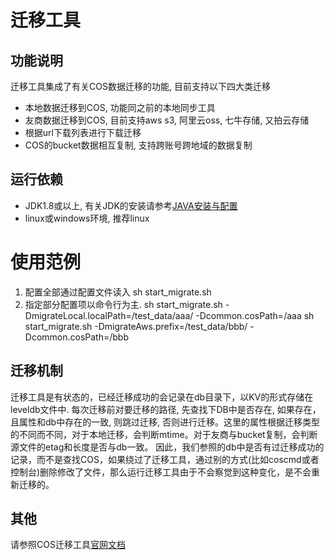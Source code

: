 # 迁移工具

## 功能说明

迁移工具集成了有关COS数据迁移的功能, 目前支持以下四大类迁移
- 本地数据迁移到COS, 功能同之前的本地同步工具
- 友商数据迁移到COS, 目前支持aws s3, 阿里云oss, 七牛存储, 又拍云存储
- 根据url下载列表进行下载迁移
- COS的bucket数据相互复制, 支持跨账号跨地域的数据复制

## 运行依赖
- JDK1.8或以上, 有关JDK的安装请参考[JAVA安装与配置](https://cloud.tencent.com/document/product/436/10865)
- linux或windows环境, 推荐linux

# 使用范例
1. 配置全部通过配置文件读入
sh start_migrate.sh
2. 指定部分配置项以命令行为主.
sh start_migrate.sh -DmigrateLocal.localPath=/test_data/aaa/ -Dcommon.cosPath=/aaa
sh start_migrate.sh -DmigrateAws.prefix=/test_data/bbb/ -Dcommon.cosPath=/bbb

## 迁移机制

迁移工具是有状态的，已经迁移成功的会记录在db目录下，以KV的形式存储在leveldb文件中. 
每次迁移前对要迁移的路径, 先查找下DB中是否存在, 如果存在，且属性和db中存在的一致, 则跳过迁移, 否则进行迁移。这里的属性根据迁移类型的不同而不同，对于本地迁移，会判断mtime。对于友商与bucket复制，会判断源文件的etag和长度是否与db一致。
因此，我们参照的db中是否有过迁移成功的记录，而不是查找COS，如果绕过了迁移工具，通过别的方式(比如coscmd或者控制台)删除修改了文件，那么运行迁移工具由于不会察觉到这种变化，是不会重新迁移的。

## 其他
请参照COS迁移工具[官网文档](https://cloud.tencent.com/document/product/436/15392)
